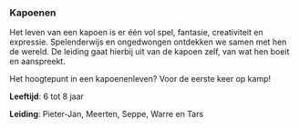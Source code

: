 ### Kapoenen
Het leven van een kapoen is er één vol spel, fantasie, creativiteit en expressie. Spelenderwijs en ongedwongen ontdekken we samen met hen de wereld. De leiding gaat hierbij uit van de kapoen zelf, van wat hen boeit en aanspreekt.

Het hoogtepunt in een kapoenenleven? Voor de eerste keer op kamp!

**Leeftijd**: 6 tot 8 jaar

**Leiding**: Pieter-Jan, Meerten, Seppe, Warre en Tars
